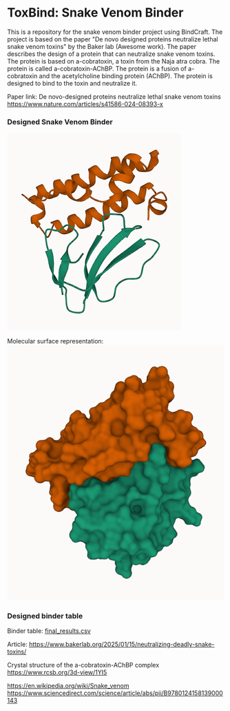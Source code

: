 # ToxBind: Snake Venom Binder 

This is a repository for the snake venom binder project using BindCraft. The project is based on the paper "De novo designed proteins neutralize lethal snake venom toxins" by the Baker lab (Awesome work). The paper describes the design of a protein that can neutralize snake venom toxins. The protein is based on a-cobratoxin, a toxin from the Naja atra cobra. The protein is called a-cobratoxin-AChBP. The protein is a fusion of a-cobratoxin and the acetylcholine binding protein (AChBP). The protein is designed to bind to the toxin and neutralize it.

Paper link:
De novo-designed proteins neutralize lethal snake venom toxins
https://www.nature.com/articles/s41586-024-08393-x

### Designed Snake Venom Binder

![Snake Venom - Binder Complex ](./others/images/5nq4_l84_s3585_mpnn4_model2_cartoon.png)

Molecular surface representation:
![Snake Venom - Binder Complex 2](./others/images/5nq4_l84_s3585_mpnn4_model2.png)

### Designed binder table
Binder table: [final_results.csv](./final_results.csv)

Article:
https://www.bakerlab.org/2025/01/15/neutralizing-deadly-snake-toxins/

Crystal structure of the a-cobratoxin-AChBP complex
https://www.rcsb.org/3d-view/1YI5

https://en.wikipedia.org/wiki/Snake_venom
https://www.sciencedirect.com/science/article/abs/pii/B9780124158139000143
